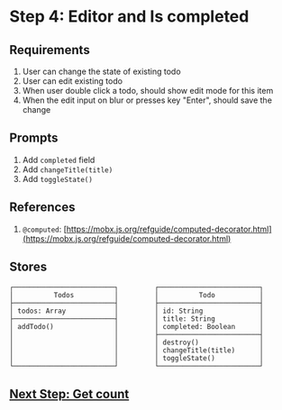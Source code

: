 # Step 4: Editor and Is completed

## Requirements

1. User can change the state of existing todo
1. User can edit existing todo
1. When user double click a todo, should show edit mode for this item
1. When the edit input on blur or presses key "Enter", should save the change


## Prompts

1. Add `completed` field
1. Add `changeTitle(title)`
1. Add `toggleState()`


## References

1. `@computed`: [https://mobx.js.org/refguide/computed-decorator.html](https://mobx.js.org/refguide/computed-decorator.html)


## Stores

```
┌─────────────────────────┐         ┌─────────────────────────┐
│          Todos          │         │          Todo           │
├─────────────────────────┤         ├─────────────────────────┤
│ todos: Array            │         │ id: String              │
├─────────────────────────┤         │ title: String           │
│ addTodo()               │         │ completed: Boolean      │
│                         │         ├─────────────────────────┤
│                         │         │ destroy()               │
│                         │         │ changeTitle(title)      │
│                         │         │ toggleState()           │
└─────────────────────────┘         └─────────────────────────┘
```


## [Next Step: Get count](STEP_5.md)
